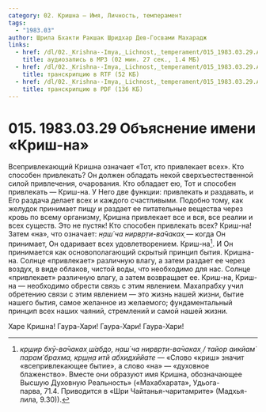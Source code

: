 ```yaml
---
category: 02. Кришна — Имя, Личность, темперамент
tags:
  - "1983.03"
author: Шрила Бхакти Ракшак Шридхар Дев-Госвами Махарадж
links:
  - href: /dl/02._Krishna--Imya,_Lichnost,_temperament/015_1983.03.29.A2_SridharMj_Obyasnenie_imeni_Krish-na.mp3
    title: аудиозапись в MP3 (02 мин. 27 сек., 1.4 МБ)
  - href: /dl/02._Krishna--Imya,_Lichnost,_temperament/015_1983.03.29.A2_SridharMj_Obyasnenie_imeni_Krish-na.rtf
    title: транскрипцию в RTF (52 КБ)
  - href: /dl/02._Krishna--Imya,_Lichnost,_temperament/015_1983.03.29.A2_SridharMj_Obyasnenie_imeni_Krish-na.pdf
    title: транскрипцию в PDF (136 КБ)
---
```


# 015. 1983.03.29 Объяснение имени «Криш-на»

Всепривлекающий Кришна означает «Тот, кто привлекает всех». Кто способен привлекать? Он должен обладать некой сверхъестественной силой привлечения, очарования. Кто обладает ею, Тот и способен привлекать — Криш-на. У Него две функции: привлекать и раздавать, и Его раздача делает всех и каждого счастливыми. Подобно тому, как желудок принимает пищу и раздает ее питательные вещества через кровь по всему организму, Кришна привлекает все и вся, все реалии и всех существ. Это не пустяк! Кто способен привлекать всех? Криш-на! Затем «на», что означает: *н̣аш́ ча нирвр̣ти-ва̄чаках̣* — когда Он принимает, Он одаривает всех удовлетворением. Криш-на[^_ftn1]. И Он принимается как основополагающий скрытый принцип бытия. Кришна-на. Солнце «привлекает» различную влагу, а затем раздает ее через воздух, в виде облаков, чистой воды, что необходимо для нас. Солнце «привлекает» различную влагу, а затем возвращает ее. Криш-на, Криш-на — необходимо обрести связь с этим явлением. Махапрабху учил обретению связи с этим явлением — это жизнь нашей жизни, бытие нашего бытия, самое желанное из желаемого; фундаментальный принцип всех наших чаяний, стремлений и самой нашей жизни.

Харе Кришна! Гаура-Хари! Гаура-Хари! Гаура-Хари!



[^_ftn1]: *кр̣ш̣ир бхӯ-ва̄чаках̣ ш́абдо, н̣аш́ ча нирвр̣ти-ва̄чаках̣ / тайор аикйам̇ парам̇ брахма, кр̣ш̣н̣а итй абхидхӣйате* — «Слово «криш» значит «всепривлекающее бытие», а слово «на» — «духовное блаженство». Вместе они образуют имя Кришна, обозначающее Высшую Духовную Реальность» («Махабхарата», Удьога-парва, 71.4. Приводится в «Шри Чайтанья-чаритамрите» (Мадхья-лила, 9.30)).

